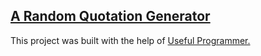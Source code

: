 ## [A Random Quotation Generator](https://steelejackson.github.io/randomQuotationGenerator/)

This project was built with the help of [Useful Programmer.](https://www.youtube.com/c/UsefulProgrammer)

